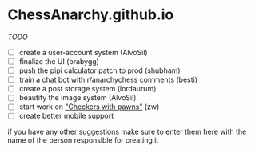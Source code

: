 # ChessAnarchy.github.io
*TODO*
- [ ] create a user-account system (AlvoSil)
- [ ] finalize the UI (brabygg)
- [ ] push the pipi calculator patch to prod (shubham)
- [ ] train a chat bot with r/anarchychess comments (besti)
- [ ] create a post storage system (lordaurum)
- [ ] beautify the image system (AlvoSil)
- [ ] start work on ["Checkers with pawns"](https://discord.com/channels/1115737053863358626/1115744916748910732/1116687370604007514) (zw)
- [ ] create better mobile support 

if you have any other suggestions make sure to enter them here with the name of the person responsible for creating it
